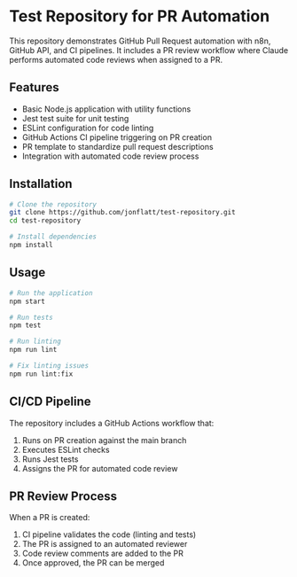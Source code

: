 # Test Repository for PR Automation

This repository demonstrates GitHub Pull Request automation with n8n, GitHub API, and CI pipelines. It includes a PR review workflow where Claude performs automated code reviews when assigned to a PR.

## Features

- Basic Node.js application with utility functions
- Jest test suite for unit testing
- ESLint configuration for code linting
- GitHub Actions CI pipeline triggering on PR creation
- PR template to standardize pull request descriptions
- Integration with automated code review process

## Installation

```bash
# Clone the repository
git clone https://github.com/jonflatt/test-repository.git
cd test-repository

# Install dependencies
npm install
```

## Usage

```bash
# Run the application
npm start

# Run tests
npm test

# Run linting
npm run lint

# Fix linting issues
npm run lint:fix
```

## CI/CD Pipeline

The repository includes a GitHub Actions workflow that:

1. Runs on PR creation against the main branch
2. Executes ESLint checks
3. Runs Jest tests
4. Assigns the PR for automated code review

## PR Review Process

When a PR is created:

1. CI pipeline validates the code (linting and tests)
2. The PR is assigned to an automated reviewer
3. Code review comments are added to the PR
4. Once approved, the PR can be merged